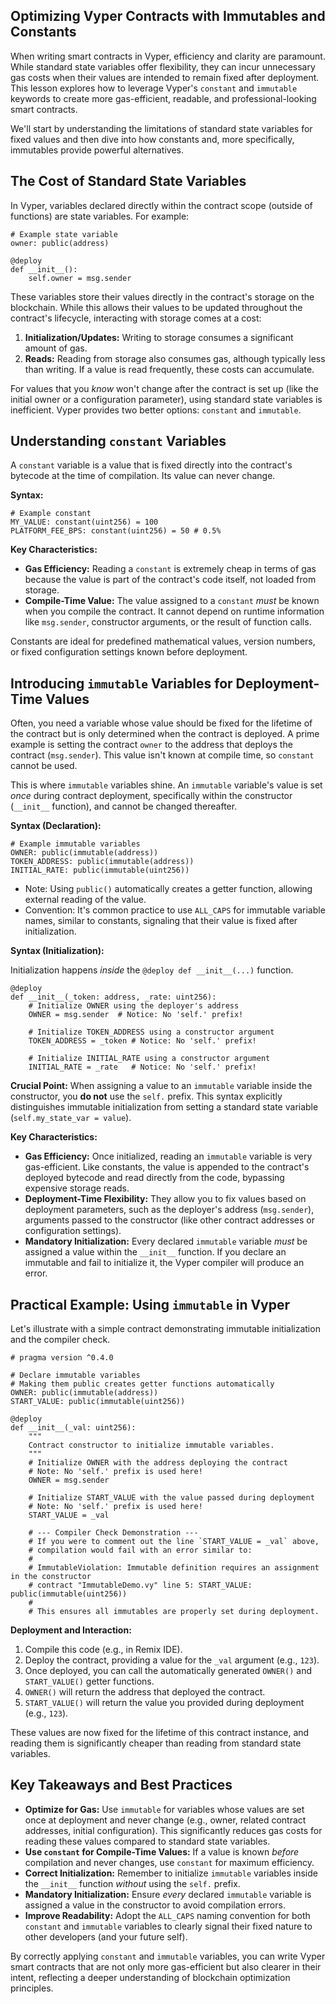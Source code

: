 ## Optimizing Vyper Contracts with Immutables and Constants

When writing smart contracts in Vyper, efficiency and clarity are paramount. While standard state variables offer flexibility, they can incur unnecessary gas costs when their values are intended to remain fixed after deployment. This lesson explores how to leverage Vyper's `constant` and `immutable` keywords to create more gas-efficient, readable, and professional-looking smart contracts.

We'll start by understanding the limitations of standard state variables for fixed values and then dive into how constants and, more specifically, immutables provide powerful alternatives.

## The Cost of Standard State Variables

In Vyper, variables declared directly within the contract scope (outside of functions) are state variables. For example:

```vyper
# Example state variable
owner: public(address)

@deploy
def __init__():
    self.owner = msg.sender
```

These variables store their values directly in the contract's storage on the blockchain. While this allows their values to be updated throughout the contract's lifecycle, interacting with storage comes at a cost:

1.  **Initialization/Updates:** Writing to storage consumes a significant amount of gas.
2.  **Reads:** Reading from storage also consumes gas, although typically less than writing. If a value is read frequently, these costs can accumulate.

For values that you *know* won't change after the contract is set up (like the initial owner or a configuration parameter), using standard state variables is inefficient. Vyper provides two better options: `constant` and `immutable`.

## Understanding `constant` Variables

A `constant` variable is a value that is fixed directly into the contract's bytecode at the time of compilation. Its value can never change.

**Syntax:**

```vyper
# Example constant
MY_VALUE: constant(uint256) = 100
PLATFORM_FEE_BPS: constant(uint256) = 50 # 0.5%
```

**Key Characteristics:**

*   **Gas Efficiency:** Reading a `constant` is extremely cheap in terms of gas because the value is part of the contract's code itself, not loaded from storage.
*   **Compile-Time Value:** The value assigned to a `constant` *must* be known when you compile the contract. It cannot depend on runtime information like `msg.sender`, constructor arguments, or the result of function calls.

Constants are ideal for predefined mathematical values, version numbers, or fixed configuration settings known before deployment.

## Introducing `immutable` Variables for Deployment-Time Values

Often, you need a variable whose value should be fixed for the lifetime of the contract but is only determined when the contract is deployed. A prime example is setting the contract `owner` to the address that deploys the contract (`msg.sender`). This value isn't known at compile time, so `constant` cannot be used.

This is where `immutable` variables shine. An `immutable` variable's value is set *once* during contract deployment, specifically within the constructor (`__init__` function), and cannot be changed thereafter.

**Syntax (Declaration):**

```vyper
# Example immutable variables
OWNER: public(immutable(address))
TOKEN_ADDRESS: public(immutable(address))
INITIAL_RATE: public(immutable(uint256))
```

*   Note: Using `public()` automatically creates a getter function, allowing external reading of the value.
*   Convention: It's common practice to use `ALL_CAPS` for immutable variable names, similar to constants, signaling that their value is fixed after initialization.

**Syntax (Initialization):**

Initialization happens *inside* the `@deploy def __init__(...)` function.

```vyper
@deploy
def __init__(_token: address, _rate: uint256):
    # Initialize OWNER using the deployer's address
    OWNER = msg.sender  # Notice: No 'self.' prefix!

    # Initialize TOKEN_ADDRESS using a constructor argument
    TOKEN_ADDRESS = _token # Notice: No 'self.' prefix!

    # Initialize INITIAL_RATE using a constructor argument
    INITIAL_RATE = _rate   # Notice: No 'self.' prefix!
```

**Crucial Point:** When assigning a value to an `immutable` variable inside the constructor, you **do not** use the `self.` prefix. This syntax explicitly distinguishes immutable initialization from setting a standard state variable (`self.my_state_var = value`).

**Key Characteristics:**

*   **Gas Efficiency:** Once initialized, reading an `immutable` variable is very gas-efficient. Like constants, the value is appended to the contract's deployed bytecode and read directly from the code, bypassing expensive storage reads.
*   **Deployment-Time Flexibility:** They allow you to fix values based on deployment parameters, such as the deployer's address (`msg.sender`), arguments passed to the constructor (like other contract addresses or configuration settings).
*   **Mandatory Initialization:** Every declared `immutable` variable *must* be assigned a value within the `__init__` function. If you declare an immutable and fail to initialize it, the Vyper compiler will produce an error.

## Practical Example: Using `immutable` in Vyper

Let's illustrate with a simple contract demonstrating immutable initialization and the compiler check.

```vyper
# pragma version ^0.4.0

# Declare immutable variables
# Making them public creates getter functions automatically
OWNER: public(immutable(address))
START_VALUE: public(immutable(uint256))

@deploy
def __init__(_val: uint256):
    """
    Contract constructor to initialize immutable variables.
    """
    # Initialize OWNER with the address deploying the contract
    # Note: No 'self.' prefix is used here!
    OWNER = msg.sender

    # Initialize START_VALUE with the value passed during deployment
    # Note: No 'self.' prefix is used here!
    START_VALUE = _val

    # --- Compiler Check Demonstration ---
    # If you were to comment out the line `START_VALUE = _val` above,
    # compilation would fail with an error similar to:
    #
    # ImmutableViolation: Immutable definition requires an assignment in the constructor
    # contract "ImmutableDemo.vy" line 5: START_VALUE: public(immutable(uint256))
    #
    # This ensures all immutables are properly set during deployment.
```

**Deployment and Interaction:**

1.  Compile this code (e.g., in Remix IDE).
2.  Deploy the contract, providing a value for the `_val` argument (e.g., `123`).
3.  Once deployed, you can call the automatically generated `OWNER()` and `START_VALUE()` getter functions.
4.  `OWNER()` will return the address that deployed the contract.
5.  `START_VALUE()` will return the value you provided during deployment (e.g., `123`).

These values are now fixed for the lifetime of this contract instance, and reading them is significantly cheaper than reading from standard state variables.

## Key Takeaways and Best Practices

*   **Optimize for Gas:** Use `immutable` for variables whose values are set once at deployment and never change (e.g., owner, related contract addresses, initial configuration). This significantly reduces gas costs for reading these values compared to standard state variables.
*   **Use `constant` for Compile-Time Values:** If a value is known *before* compilation and never changes, use `constant` for maximum efficiency.
*   **Correct Initialization:** Remember to initialize `immutable` variables inside the `__init__` function *without* using the `self.` prefix.
*   **Mandatory Initialization:** Ensure *every* declared `immutable` variable is assigned a value in the constructor to avoid compilation errors.
*   **Improve Readability:** Adopt the `ALL_CAPS` naming convention for both `constant` and `immutable` variables to clearly signal their fixed nature to other developers (and your future self).

By correctly applying `constant` and `immutable` variables, you can write Vyper smart contracts that are not only more gas-efficient but also clearer in their intent, reflecting a deeper understanding of blockchain optimization principles.